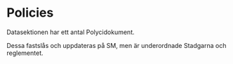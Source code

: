 # Policies

Datasektionen har ett antal Polycidokument.

Dessa fastslås och uppdateras på SM, men är underordnade Stadgarna och reglementet.